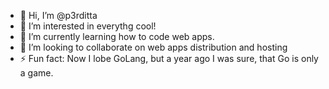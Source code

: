 - 👋 Hi, I’m @p3rditta
- 👀 I’m interested in everythg cool!
- 🌱 I’m currently learning how to code web apps.
- 💞️ I’m looking to collaborate on web apps distribution and hosting
- ⚡ Fun fact: Now I lobe GoLang, but a year ago I was sure, that Go is only a game.

<!---
p3rditta/p3rditta is a ✨ special ✨ repository because its `README.md` (this file) appears on your GitHub profile.
You can click the Preview link to take a look at your changes.
--->
